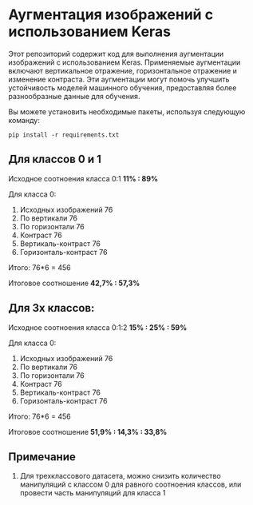 # Аугментация изображений с использованием Keras

Этот репозиторий содержит код для выполнения аугментации изображений с использованием Keras. Применяемые аугментации включают вертикальное отражение, горизонтальное отражение и изменение контраста. Эти аугментации могут помочь улучшить устойчивость моделей машинного обучения, предоставляя более разнообразные данные для обучения.

Вы можете установить необходимые пакеты, используя следующую команду:

`pip install -r requirements.txt`

## Для классов 0 и 1

Исходное соотноения класса 0:1 **11% : 89%**

Для класса 0:
1. Исходных изображений 76
2. По вертикали 76
3. По горизонтали 76
4. Контраст 76
5. Вертикаль-контраст 76
6. Горизонталь-контраст 76

Итого: 76*6 = 456

Итоговое соотношение **42,7% : 57,3%**


## Для 3х классов: 

Исходное соотноения класса 0:1:2 **15% : 25% : 59%**

Для класса 0:
1. Исходных изображений 76
2. По вертикали 76
3. По горизонтали 76
4. Контраст 76
5. Вертикаль-контраст 76
6. Горизонталь-контраст 76

Итого: 76*6 = 456

Итоговое соотношение **51,9% : 14,3% : 33,8%**

## Примечание

1. Для трехклассового датасета, можно снизить количество манипуляций с классом 0 для равного соотноения классов, или провести часть манипуляций для класса 1